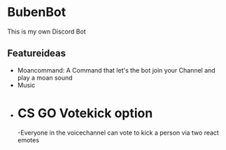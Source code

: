 # BubenBot
This is my own Discord Bot

## Featureideas
- Moancommand: A Command that let's the bot join your Channel and play a moan sound
- Music
- # CS GO Votekick option
    -Everyone in the voicechannel can vote to kick a person via two react emotes
